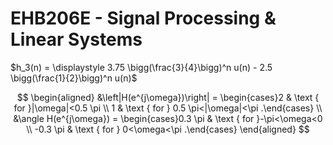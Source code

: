 # EHB206E - Signal Processing & Linear Systems
$h_3(n) = \displaystyle 3.75 \bigg(\frac{3}{4}\bigg)^n u(n) - 2.5 \bigg(\frac{1}{2}\bigg)^n u(n)$

$$ \begin{aligned}
&\left|H(e^{j\omega})\right| = \begin{cases}2 & \text { for }|\omega|<0.5 \pi \\
1 & \text { for } 0.5 \pi<|\omega|<\pi .\end{cases} \\
&\angle H(e^{j\omega}) = \begin{cases}0.3 \pi & \text { for }-\pi<\omega<0 \\
-0.3 \pi & \text { for } 0<\omega<\pi .\end{cases}
\end{aligned} $$
